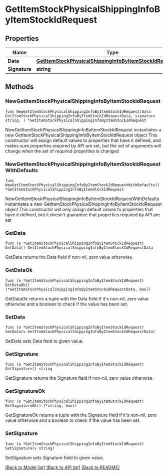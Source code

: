 # GetItemStockPhysicalShippingInfoByItemStockIdRequest

## Properties

Name | Type | Description | Notes
------------ | ------------- | ------------- | -------------
**Data** | [**GetItemStockPhysicalShippingInfoByItemStockIdRequestData**](GetItemStockPhysicalShippingInfoByItemStockIdRequestData.md) |  | 
**Signature** | **string** |  | 

## Methods

### NewGetItemStockPhysicalShippingInfoByItemStockIdRequest

`func NewGetItemStockPhysicalShippingInfoByItemStockIdRequest(data GetItemStockPhysicalShippingInfoByItemStockIdRequestData, signature string, ) *GetItemStockPhysicalShippingInfoByItemStockIdRequest`

NewGetItemStockPhysicalShippingInfoByItemStockIdRequest instantiates a new GetItemStockPhysicalShippingInfoByItemStockIdRequest object
This constructor will assign default values to properties that have it defined,
and makes sure properties required by API are set, but the set of arguments
will change when the set of required properties is changed

### NewGetItemStockPhysicalShippingInfoByItemStockIdRequestWithDefaults

`func NewGetItemStockPhysicalShippingInfoByItemStockIdRequestWithDefaults() *GetItemStockPhysicalShippingInfoByItemStockIdRequest`

NewGetItemStockPhysicalShippingInfoByItemStockIdRequestWithDefaults instantiates a new GetItemStockPhysicalShippingInfoByItemStockIdRequest object
This constructor will only assign default values to properties that have it defined,
but it doesn't guarantee that properties required by API are set

### GetData

`func (o *GetItemStockPhysicalShippingInfoByItemStockIdRequest) GetData() GetItemStockPhysicalShippingInfoByItemStockIdRequestData`

GetData returns the Data field if non-nil, zero value otherwise.

### GetDataOk

`func (o *GetItemStockPhysicalShippingInfoByItemStockIdRequest) GetDataOk() (*GetItemStockPhysicalShippingInfoByItemStockIdRequestData, bool)`

GetDataOk returns a tuple with the Data field if it's non-nil, zero value otherwise
and a boolean to check if the value has been set.

### SetData

`func (o *GetItemStockPhysicalShippingInfoByItemStockIdRequest) SetData(v GetItemStockPhysicalShippingInfoByItemStockIdRequestData)`

SetData sets Data field to given value.


### GetSignature

`func (o *GetItemStockPhysicalShippingInfoByItemStockIdRequest) GetSignature() string`

GetSignature returns the Signature field if non-nil, zero value otherwise.

### GetSignatureOk

`func (o *GetItemStockPhysicalShippingInfoByItemStockIdRequest) GetSignatureOk() (*string, bool)`

GetSignatureOk returns a tuple with the Signature field if it's non-nil, zero value otherwise
and a boolean to check if the value has been set.

### SetSignature

`func (o *GetItemStockPhysicalShippingInfoByItemStockIdRequest) SetSignature(v string)`

SetSignature sets Signature field to given value.



[[Back to Model list]](../README.md#documentation-for-models) [[Back to API list]](../README.md#documentation-for-api-endpoints) [[Back to README]](../README.md)


